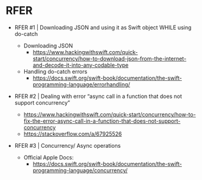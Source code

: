 #  RFER


- RFER #1 | Downloading JSON and using it as Swift object WHILE using do-catch
    - Downloading JSON
        - https://www.hackingwithswift.com/quick-start/concurrency/how-to-download-json-from-the-internet-and-decode-it-into-any-codable-type
    - Handling do-catch errors
        - https://docs.swift.org/swift-book/documentation/the-swift-programming-language/errorhandling/

- RFER #2 | Dealing with error “async call in a function that does not support concurrency”
    - https://www.hackingwithswift.com/quick-start/concurrency/how-to-fix-the-error-async-call-in-a-function-that-does-not-support-concurrency
    - https://stackoverflow.com/a/67925526

- RFER #3 | Concurrency/ Async operations
    - Official Apple Docs:
        - https://docs.swift.org/swift-book/documentation/the-swift-programming-language/concurrency/
